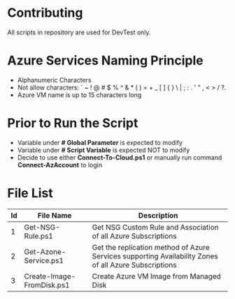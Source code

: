 # Contributing
All scripts in repository are used for DevTest only.

# Azure Services Naming Principle
- Alphanumeric Characters
- Not allow characters: ` ~ ! @ # $ % ^ & * ( ) = + _ [ ] { } \ | ; : . ' " , < > / ?.
- Azure VM name is up to 15 characters long

# Prior to Run the Script

- Variable under **# Global Parameter** is expected to modify
- Variable under **# Script Variable** is expected NOT to modify
- Decide to use either **Connect-To-Cloud.ps1** or manually run command **Connect-AzAccount** to login

# File List

| Id | File Name | Description |
| - | - | - |
| 1 | Get-NSG-Rule.ps1 | Get NSG Custom Rule and Association of all Azure Subscriptions |
| 2 | Get-Azone-Service.ps1 | Get the replication method of Azure Services supporting Availability Zones of all Azure Subscriptions |
| 3 | Create-Image-FromDisk.ps1 | Create Azure VM Image from Managed Disk |

